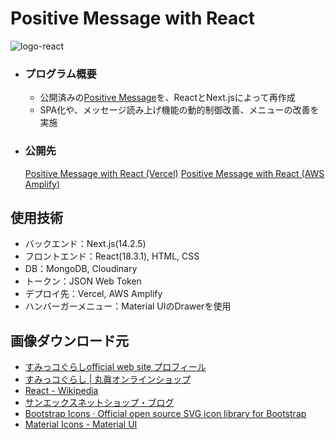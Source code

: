 # Positive Message with React
![logo-react](https://github.com/beginerKosukeT/positiveMessageWithReact/assets/144611948/b16001ba-d424-425b-b0f1-5f9aec164a44)

- ### プログラム概要
  - 公開済みの<a href="https://github.com/beginerKosukeT/positiveMessage">Positive Message</a>を、ReactとNext.jsによって再作成
  - SPA化や、メッセージ読み上げ機能の動的制御改善、メニューの改善を実施

- ### 公開先
  <a href="https://positive-message-with-react.vercel.app/user/login">Positive Message with React (Vercel)</a>
  <a href="https://main.dhuz3fbj2ockb.amplifyapp.com">Positive Message with React (AWS Amplify)</a>

## 使用技術
- バックエンド：Next.js(14.2.5)
- フロントエンド：React(18.3.1), HTML, CSS
- DB：MongoDB, Cloudinary
- トークン：JSON Web Token
- デプロイ先：Vercel, AWS Amplify
- ハンバーガーメニュー：Material UIのDrawerを使用

## 画像ダウンロード元
- <a href="https://www.san-x.co.jp/sumikko/profile/">すみっコぐらしofficial web site プロフィール</a>
- <a href="https://sunheart-shop.com/c/gr1/san-x/sumikkogurashi"> すみっコぐらし | 丸眞オンラインショップ</a>
- <a href="https://ja.wikipedia.org/wiki/React"> React - Wikipedia</a>
- <a href="https://www.san-x.co.jp/blog/netshop/2017/10/facebook-7.html">サンエックスネットショップ・ブログ</a>
- <a href="https://icons.getbootstrap.jp">Bootstrap Icons · Official open source SVG icon library for Bootstrap</a>
- <a href="https://mui.com/material-ui/material-icons/">Material Icons - Material UI</a>

